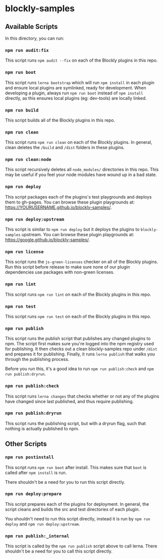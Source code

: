 # blockly-samples

## Available Scripts

In this directory, you can run:

### `npm run audit:fix`
This script runs `npm audit --fix` on each of the Blockly plugins in this repo.

### `npm run boot`
This script runs `lerna bootstrap` which will run `npm install` in each plugin
and ensure local plugins are symlinked, ready for development.
When developing a plugin, always run `npm run boot` instead of `npm install`
directly, as this ensures local plugins (eg: dev-tools) are locally linked.

### `npm run build`
This script builds all of the Blockly plugins in this repo.

### `npm run clean`
This script runs `npm run clean` on each of the Blockly plugins.
In general, clean deletes the `/build` and `/dist` folders in these plugins.

### `npm run clean:node`
This script recursively deletes all `node_modules/` directories in this repo.
This may be useful if you feel your node modules have wound up in a bad state.

### `npm run deploy`
This script packages each of the plugins's test playgrounds and deploys them to
gh-pages. You can browse these plugin playgrounds at:
https://YOURUSERNAME.github.io/blockly-samples/.

### `npm run deploy:upstream`
This script is similar to `npm run deploy` but it deploys the plugins to
`blockly-samples` upstream. You can browse these plugin playgrounds at:
https://google.github.io/blockly-samples/.

### `npm run license`
This script runs the `js-green-licenses` checker on all of the Blockly plugins.
Run this script before release to make sure none of our plugin dependencies
use packages with non-green licenses.

### `npm run lint`
This script runs `npm run lint` on each of the Blockly plugins in this repo.

### `npm run test`
This script runs `npm run test` on each of the Blockly plugins in this repo.

### `npm run publish`
This script runs the publish script that publishes any changed plugins to npm.
The script first makes sure you're logged into the npm registry used for
publishing. It then checks out a clean blockly-samples repo under `/dist` and
prepares it for publishing. Finally, it runs `lerna publish` that walks you
through the publishing process.

Before you run this, it's a good idea to run `npm run publish:check` and
`npm run publish:dryrun`.

### `npm run publish:check`
This script runs `lerna changes` that checks whether or not any of the plugins
have changed since last published, and thus require publishing.

### `npm run publish:dryrun`
This script runs the publishing script, but with a dryrun flag, such that
nothing is actually published to npm.

## Other Scripts

### `npm run postinstall`
This script runs `npm run boot` after install. This makes sure that `boot` is
called after `npm install` is run.

There shouldn't be a need for you to run this script directly.

### `npm run deploy:prepare`
This script prepares each of the plugins for deployment. In general, the script
cleans and builds the src and test directories of each plugin.

You shouldn't need to run this script directly, instead it is run by
`npm run deploy` and `npm run deploy:upstream`.

### `npm run publish:_internal`
This script is called by the `npm run publish` script above to call lerna.
There shouldn't be a need for you to call this script directly.
